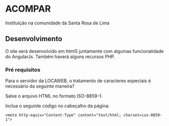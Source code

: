 # ACOMPAR

Instituição na comunidade da Santa Rosa de Lima

## Desenvolvimento

O site será desenvolvido em html5 juntamente com algumas funcionalidade do AngularJs.
Também haverá alguns recursos PHP.

### Pré requisitos

Para o servidor da LOCAWEB, o tratamento de caracteres especiais é necessário da seguinte maneira?

Salve o arquivo HTML no formato ISO-8859-1.

Inclua o seguinte código no cabeçalho da página:
```
<meta http-equiv="Content-Type" content="text/html; charset=iso-8859-1">
```